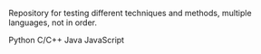 Repository for testing different techniques and methods, multiple languages, not in order.

Python
C/C++
Java
JavaScript